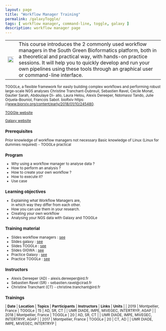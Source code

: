 ```yaml
---
layout: page
title: "Workflow Manager Training"
permalink: /galaxyToggle/
tags: [ workflow manager, command-line, toggle, galaxy ]
description: workflow manager page
---
```

<table class="table-contact">
<tr>
<td><img width="200%" class="img-responsive" src="{{ site.url }}/images/trainings-workflowmanager.png" alt="" />
</td>
<td>
This course introduces the 2 commonly used workflow managers in the South Green Bioformatics platform, both in a theoretical and practical way, with hands-on practice sessions. It will help you to quickly develop and run your own pipelines using these tools through an graphical user or command-line interface.
</td>
</tr>
</table>

<small>TOGGLe, a flexible framework for easily building complex workflows and performing robust large-scale NGS analyses
Christine Tranchant-Dubreuil, Sebastien Ravel, Cecile Monat, Gautier Sarah, Abdoulaye Di- allo, Laura Helou, Alexis Dereeper, Ndomassi Tando, Julie Orjuela-Bouniol, Francois Sabot. bioRxiv https: //www.biorxiv.org/content/early/2018/01/10/245480.

[TOGGle website](http://toggle.southgreen.fr)

[Galaxy website](http://galaxy.southgreen.fr/galaxy/)

### Prerequisites
Prior knowledge of workflow managers not necessary 
Basic knowledge of Linux (Linux for dummies required) - TOGGLe practical

<div id="colonne1">
<h3>Program</h3>
<ul>
<li>Why using a workflow manager to analyse data ?</li>
<li>How to perform an analysis ?</li>
<li>How to create your own workflow ? </li>
<li>How to execute it? </li>
<li>Use case</li>
</ul>
</div>

<div id="colonne2">
<h3>Learning objectives</h3>
<ul>
<li>Explaining what Workflow Managers are,<br>in which way they differ from each other.</li>
<li>How you can use them in your research.</li>
<li>Creating your own workflow</li> 
<li>Analysing your NGS data with Galaxy and TOGGLe</li>
</ul>
</div>

<div id="colonne3">
<h3>Training material</h3>
<ul>
<li>Slides workflow managers : <a target="_blank" href="{{ site.url }}/files/workflowManager-french.pdf">see</a></li>
<li>Slides galaxy : <a target="_blank" href="http://galaxyproject.github.io/training-material/topics/introduction/slides/introduction.html">see</a></li>
<li>Slides TOGGLe : <a target="_blank" href="{{ site.url }}/files//Workflow2019-TOGGLe.pdf">see</a></li>
<li>Slides GIGWA : <a target="_blank" href="{{ site.url }}/files//Gigwa_training.pdf">see</a></li>
<li>Practice Galaxy : <a target="_blank" href="{{ site.url }}/linux/galaxyPractice/">see</a></li>
<li>Practice TOGGLe : <a target="_blank" href="{{ site.url }}/linux/togglePractice">see</a></li>  
</ul>
</div>

<div id="nextInline" class="clearfix">
<h3>Instructors</h3>
<ul>
<li>Alexis Dereeper (AD) - alexis.dereeper@ird.fr</li>
<li>Sebastien Ravel (SR) - sebastien.ravel@cirad.fr</li>
<li>Christine Tranchant (CT) - christine.tranchant@ird.fr</li></ul>
</div>

### Trainings

| **Date** | **Location** | **Topics** | **Parrticipants** | **Instructors** | **Links** | **Units** |
| 2019 | Montpellier, France | TOGGLe  | 15 | AD, SR, CT | | UMR DIADE, IMPE, MIVEGEC, INTERTRYP, AGAP |
| 2018 | Montpellier, France | TOGGLe  | 20 | AD, SR, CT | | UMR DIADE, IMPE, MIVEGEC, INTERTRYP, AGAP |
| 2017 | Montpellier, France | TOGGLe  | 20 | CT, AD | | UMR DIADE, IMPE, MIVEGEC, INTERTRYP |



